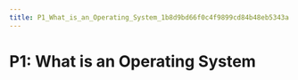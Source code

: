 ```yaml
---
title: P1_What_is_an_Operating_System_1b8d9bd66f0c4f9899cd84b48eb5343a
---
```


# P1: What is an Operating System